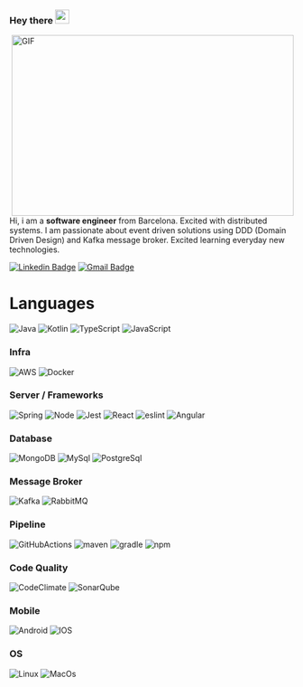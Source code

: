 ### Hey there <img src="https://media.giphy.com/media/hvRJCLFzcasrR4ia7z/giphy.gif" width="25px">

<img align="right" alt="GIF" src="https://github.com/abhisheknaiidu/abhisheknaiidu/blob/master/code.gif?raw=true" width="500" height="320" />

Hi, i am a <strong>software engineer</strong> from Barcelona. Excited with distributed systems. I am passionate about event driven solutions using DDD (Domain Driven Design) and Kafka message broker. Excited learning everyday new technologies.

[![Linkedin Badge](https://img.shields.io/badge/-avall-blue?style=flat-square&logo=Linkedin&logoColor=white&link=https://www.linkedin.com/in/alex-vall-09a2b25/)](https://www.linkedin.com/in/alex-vall-09a2b25/)
[![Gmail Badge](https://img.shields.io/badge/-alex.vall.mainou@gmail.com-c14438?style=flat-square&logo=Gmail&logoColor=white&link=mailto:alex.vall.mainou@gmail.com)](mailto:alex.vall.mainou@gmail.com)

# Languages
![Java](https://img.shields.io/badge/-Java-000?&logo=Java&logoColor=007396)
![Kotlin](https://img.shields.io/badge/-Kotlin-000?logo=kotlin&logoColor=007396)
![TypeScript](https://img.shields.io/badge/-TypeScript-000?&logo=TypeScript)
![JavaScript](https://img.shields.io/badge/-JavaScript-000?&logo=JavaScript)

### Infra

![AWS](https://img.shields.io/badge/-AWS-000?&logo=Amazon-AWS&logoColor=F90)
![Docker](https://img.shields.io/badge/-Docker-000?&logo=Docker)

### Server / Frameworks

![Spring](https://img.shields.io/badge/-Spring-000?&logo=Spring)
![Node](https://img.shields.io/badge/-node-000?&logo=nodedotjs&logoColor=00ffff)
![Jest](https://img.shields.io/badge/-jest-000?&logo=jest)
![React](https://img.shields.io/badge/-React-000?&logo=React)
![eslint](https://img.shields.io/badge/-eslint-000?&logo=eslint)
![Angular](https://img.shields.io/badge/-Angular-000?&logo=Angular)

### Database

![MongoDB](https://img.shields.io/badge/-MongoDB-000?&logo=mongodb)
![MySql](https://img.shields.io/badge/-MySql-000?&logo=MySQL&logoColor=00ffff)
![PostgreSql](https://img.shields.io/badge/-PostgreSql-000?&logo=PostgreSQL&logoColor=00ffff)

### Message Broker

![Kafka](https://img.shields.io/badge/-Kafka-000?&logo=apachekafka)
![RabbitMQ](https://img.shields.io/badge/-RabbitMQ-000?&logo=RabbitMQ)

### Pipeline

![GitHubActions](https://img.shields.io/badge/-GitHubActions-000?&logo=github-actions&logoColor=00ffff)
![maven](https://img.shields.io/badge/-maven-000?&logo=apachemaven)
![gradle](https://img.shields.io/badge/-gradle-000?&logo=gradle)
![npm](https://img.shields.io/badge/-npm-000?&logo=npm)

### Code Quality

![CodeClimate](https://img.shields.io/badge/-CodeClimate-000?&logo=code-climate)
![SonarQube](https://img.shields.io/badge/-SonarQube-000?&logo=SonarQube)

### Mobile

![Android](https://img.shields.io/badge/-Android-000?&logo=Android)
![IOS](https://img.shields.io/badge/-IOS-000?&logo=IOS)

### OS

![Linux](https://img.shields.io/badge/-Linux-000?&logo=Linux)
![MacOs](https://img.shields.io/badge/-MacOs-000?&logo=MacOs)
